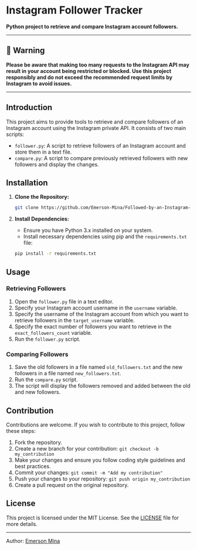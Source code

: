 # Instagram Follower Tracker

**Python project to retrieve and compare Instagram account followers.**

---

## 🚨 Warning

**Please be aware that making too many requests to the Instagram API may result in your account being restricted or blocked. Use this project responsibly and do not exceed the recommended request limits by Instagram to avoid issues.**

---

## Introduction

This project aims to provide tools to retrieve and compare followers of an Instagram account using the Instagram private API. It consists of two main scripts:

- `follower.py`: A script to retrieve followers of an Instagram account and store them in a text file.
- `compare.py`: A script to compare previously retrieved followers with new followers and display the changes.

## Installation

1. **Clone the Repository:**

    ```bash
    git clone https://github.com/Emerson-Mina/Followed-by-an-Instagram-account.git
    ```

2. **Install Dependencies:**

    - Ensure you have Python 3.x installed on your system.
    - Install necessary dependencies using pip and the `requirements.txt` file:

    ```bash
    pip install -r requirements.txt
    ```

## Usage

### Retrieving Followers

1. Open the `follower.py` file in a text editor.
2. Specify your Instagram account username in the `username` variable.
3. Specify the username of the Instagram account from which you want to retrieve followers in the `target_username` variable.
4. Specify the exact number of followers you want to retrieve in the `exact_followers_count` variable.
5. Run the `follower.py` script.

### Comparing Followers

1. Save the old followers in a file named `old_followers.txt` and the new followers in a file named `new_followers.txt`.
2. Run the `compare.py` script.
3. The script will display the followers removed and added between the old and new followers.

## Contribution

Contributions are welcome. If you wish to contribute to this project, follow these steps:

1. Fork the repository.
2. Create a new branch for your contribution: `git checkout -b my_contribution`
3. Make your changes and ensure you follow coding style guidelines and best practices.
4. Commit your changes: `git commit -m "Add my contribution"`
5. Push your changes to your repository: `git push origin my_contribution`
6. Create a pull request on the original repository.

## License

This project is licensed under the MIT License. See the [LICENSE](LICENSE) file for more details.

---

Author: [Emerson Mina](https://github.com/Emerson-Mina)
